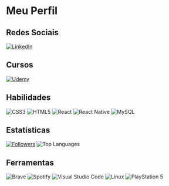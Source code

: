 # Meu Perfil

## Redes Sociais
[![LinkedIn](https://img.shields.io/badge/LinkedIn-0077B5?style=for-the-badge&logo=linkedin&logoColor=white)](https://www.linkedin.com/in/seu-perfil)

## Cursos
[![Udemy](https://img.shields.io/badge/Udemy-EC5252?style=for-the-badge&logo=Udemy&logoColor=white)](https://www.udemy.com/user/seu-perfil)

## Habilidades
![CSS3](https://img.shields.io/badge/CSS3-1572B6?style=for-the-badge&logo=css3&logoColor=white)
![HTML5](https://img.shields.io/badge/HTML5-E34F26?style=for-the-badge&logo=html5&logoColor=white)
![React](https://img.shields.io/badge/React-20232A?style=for-the-badge&logo=react&logoColor=61DAFB)
![React Native](https://img.shields.io/badge/React_Native-20232A?style=for-the-badge&logo=react&logoColor=61DAFB)
![MySQL](https://img.shields.io/badge/MySQL-005C84?style=for-the-badge&logo=mysql&logoColor=white)

## Estatísticas
[![Followers](https://img.shields.io/github/followers/{username}.svg?style=social&label=Follow&maxAge=2592000)](https://github.com/{username})
![Top Languages](https://github-readme-stats.vercel.app/api/top-langs/?username={username}&theme=blue-green)

## Ferramentas
![Brave](https://img.shields.io/badge/Brave-FF1B2D?style=for-the-badge&logo=Brave&logoColor=white)
![Spotify](https://img.shields.io/badge/Spotify-1ED760?&style=for-the-badge&logo=spotify&logoColor=white)
![Visual Studio Code](https://img.shields.io/badge/Visual_Studio_Code-0078D4?style=for-the-badge&logo=visual-studio-code&logoColor=white)
![Linux](https://img.shields.io/badge/Linux-FCC624?style=for-the-badge&logo=linux&logoColor=black)
![PlayStation 5](https://img.shields.io/badge/PlayStation-003791?style=for-the-badge&logo=playstation&logoColor=white)

